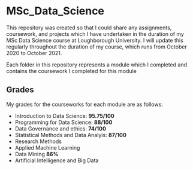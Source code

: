 # MSc_Data_Science
This repository was created so that I could share any assignments, coursework, and projects which I have undertaken in the duration of my MSc Data Science course at Loughborough University.
I will update this regularly throughout the duration of my course, which runs from October 2020 to October 2021.

Each folder in this repository represents a module which I completed and contains the coursework I completed for this module

## Grades

My grades for the courseworks for each module are as follows:
- Introduction to Data Science: **95.75/100**
- Programming for Data Science: **88/100**
- Data Governance and ethics: **74/100**
- Statistical Methods and Data Analyis: **87/100**
- Research Methods
- Applied Machine Learning 
- Data Mining **86%**
- Artificial Intelligence and Big Data
